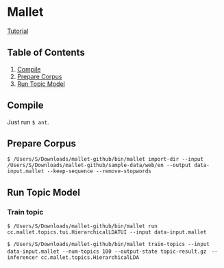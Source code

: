 # Mallet
[Tutorial](http://programminghistorian.org/lessons/topic-modeling-and-mallet)

## Table of Contents
1. [Compile](#compile)
2. [Prepare Corpus](#prepare-corpus)
3. [Run Topic Model](#run-topic-model)

## Compile
Just run `$ ant`.

## Prepare Corpus
```terminal
$ /Users/S/Downloads/mallet-github/bin/mallet import-dir --input /Users/S/Downloads/mallet-github/sample-data/web/en --output data-input.mallet --keep-sequence --remove-stopwords
```

## Run Topic Model
### Train topic
```terminal
$ /Users/S/Downloads/mallet-github/bin/mallet run cc.mallet.topics.tui.HierarchicalLDATUI --input data-input.mallet
```

```terminal
$ /Users/S/Downloads/mallet-github/bin/mallet train-topics --input data-input.mallet --num-topics 100 --output-state topic-result.gz　--inferencer cc.mallet.topics.HierarchicalLDA
```
